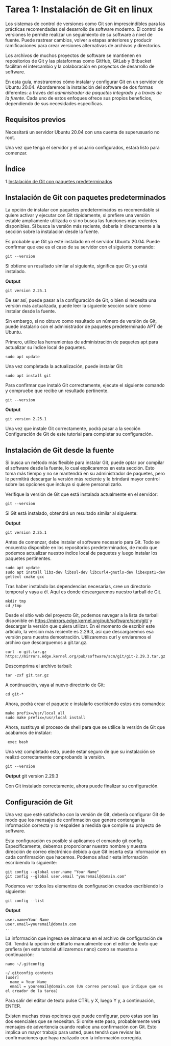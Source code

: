 # Tarea 1: Instalación de Git en linux

Los sistemas de control de versiones como Git son imprescindibles para las prácticas recomendadas del desarrollo de software moderno. El control de versiones le permite realizar un seguimiento de su software a nivel de fuente. Puede rastrear cambios, volver a etapas anteriores y producir ramificaciones para crear versiones alternativas de archivos y directorios.

Los archivos de muchos proyectos de software se mantienen en repositorios de Git y las plataformas como GitHub, GitLab y Bitbucket facilitan el intercambio y la colaboración en proyectos de desarrollo de software.

En esta guía, mostraremos cómo instalar y configurar Git en un servidor de Ubuntu 20.04. Abordaremos la instalación del software de dos formas diferentes: a través del *administrador de paquetes integrado* y a *través de la fuente*. Cada uno de estos enfoques ofrece sus propios beneficios, dependiendo de sus necesidades específicas.

## Requisitos previos

Necesitará un servidor Ubuntu 20.04 con una cuenta de superusuario no root.

Una vez que tenga el servidor y el usuario configurados, estará listo para comenzar.
## Índice
1.[Instalación de Git con paquetes predeterminados](#id1)

## Instalación de Git con paquetes predeterminados<a name="id1"></a>

La opción de instalar con paquetes predeterminados es recomendable si quiere activar y ejecutar con Git rápidamente, si prefiere una versión estable ampliamente utilizada o si no busca las funciones más recientes disponibles. Si busca la versión más reciente, debería ir directamente a la sección sobre la instalación desde la fuente.

Es probable que Git ya esté instalado en el servidor Ubuntu 20.04. Puede confirmar que ese es el caso de su servidor con el siguiente comando:


```
git --version
```
 
Si obtiene un resultado similar al siguiente, significa que Git ya está instalado.

__Output__

```
git version 2.25.1
```

De ser así, puede pasar a la configuración de Git, o bien si necesita una versión más actualizada, puede leer la siguiente sección sobre cómo instalar desde la fuente.

Sin embargo, si no obtuvo como resultado un número de versión de Git, puede instalarlo con el administrador de paquetes predeterminado APT de Ubuntu.

Primero, utilice las herramientas de administración de paquetes apt para actualizar su índice local de paquetes.

```
sudo apt update
``` 

Una vez completada la actualización, puede instalar Git:

```
sudo apt install git
``` 

Para confirmar que instaló Git correctamente, ejecute el siguiente comando y compruebe que recibe un resultado pertinente.

```
git --version
```

__Output__

```
git version 2.25.1
```

Una vez que instale Git correctamente, podrá pasar a la sección Configuración de Git de este tutorial para completar su configuración.

## Instalación de Git desde la fuente

Si busca un método más flexible para instalar Git, puede optar por compilar el software desde la fuente, lo cual explicaremos en esta sección. Esto toma más tiempo y no se mantendrá en su administrador de paquetes, pero le permitirá descargar la versión más reciente y le brindará mayor control sobre las opciones que incluya si quiere personalizarlo.

Verifique la versión de Git que está instalada actualmente en el servidor:

```
git --version
```

Si Git está instalado, obtendrá un resultado similar al siguiente:

__Output__

```
git version 2.25.1
```

Antes de comenzar, debe instalar el software necesario para Git. Todo se encuentra disponible en los repositorios predeterminados, de modo que podemos actualizar nuestro índice local de paquetes y luego instalar los paquetes pertinentes.

```
sudo apt update
sudo apt install libz-dev libssl-dev libcurl4-gnutls-dev libexpat1-dev gettext cmake gcc
``` 

Tras haber instalado las dependencias necesarias, cree un directorio temporal y vaya a él. Aquí es donde descargaremos nuestro tarball de Git.

```
mkdir tmp
cd /tmp
``` 

Desde el sitio web del proyecto Git, podemos navegar a la lista de tarball disponible en https://mirrors.edge.kernel.org/pub/software/scm/git/ y descargar la versión que quiera utilizar. En el momento de escribir este artículo, la versión más reciente es 2.29.3, así que descargaremos esa versión para nuestra demostración. Utilizaremos curl y enviaremos el archivo que descarguemos a git.tar.gz.

```
curl -o git.tar.gz https://mirrors.edge.kernel.org/pub/software/scm/git/git-2.29.3.tar.gz
``` 

Descomprima el archivo tarball:

```
tar -zxf git.tar.gz
``` 

A continuación, vaya al nuevo directorio de Git:

```
cd git-*
``` 

Ahora, podrá crear el paquete e instalarlo escribiendo estos dos comandos:

```
make prefix=/usr/local all
sudo make prefix=/usr/local install
``` 

Ahora, sustituya el proceso de shell para que se utilice la versión de Git que acabamos de instalar:

```
 exec bash
```

Una vez completado esto, puede estar seguro de que su instalación se realizó correctamente comprobando la versión.

```
git --version
```

__Output__
git version 2.29.3

Con Git instalado correctamente, ahora puede finalizar su configuración.

## Configuración de Git

Una vez que esté satisfecho con la versión de Git, debería configurar Git de modo que los mensajes de confirmación que genere contengan la información correcta y lo respalden a medida que compile su proyecto de software.

Esta configuración es posible si aplicamos el comando git config. Específicamente, debemos proporcionar nuestro nombre y nuestra dirección de correo electrónico debido a que Git inserta esta información en cada confirmación que hacemos. Podemos añadir esta información escribiendo lo siguiente:

```
git config --global user.name "Your Name"
git config --global user.email "youremail@domain.com"
```

Podemos ver todos los elementos de configuración creados escribiendo lo siguiente:

```
git config --list
```

__Output__

```
user.name=Your Name
user.email=youremail@domain.com
...
```

La información que ingresa se almacena en el archivo de configuración de Git. Tendrá la opción de editarlo manualmente con el editor de texto que prefiera (en este tutorial utilizaremos nano) como se muestra a continuación:

```
nano ~/.gitconfig
```

``` 
~/.gitconfig contents
[user]
  name = Your Name
  email = youremail@domain.com (Un correo personal que indique que es el creador de la tarea)
```

Para salir del editor de texto pulse CTRL y X, luego Y y, a continuación, ENTER.

Existen muchas otras opciones que puede configurar, pero estas son las dos esenciales que se necesitan. Si omite este paso, probablemente verá mensajes de advertencia cuando realice una confirmación con Git. Esto implica un mayor trabajo para usted, pues tendrá que revisar las confirmaciones que haya realizado con la información corregida.

